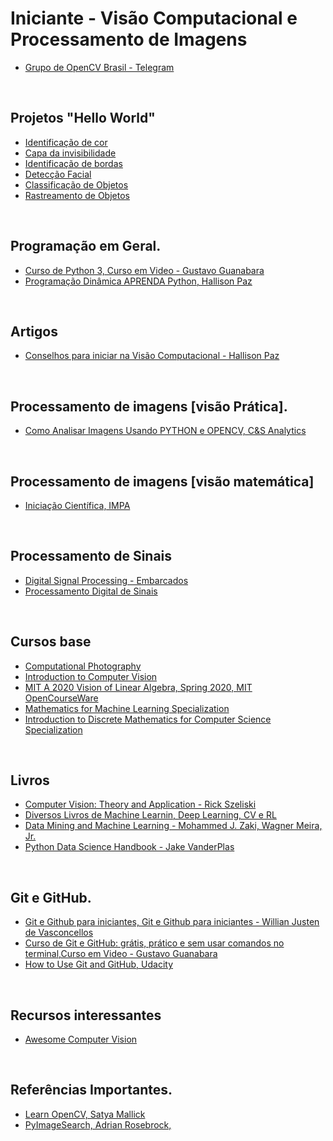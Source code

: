 # Iniciante - Visão Computacional e Processamento de Imagens

- [Grupo de OpenCV Brasil -  Telegram](https://t.me/opencvBrasil)

<br>

## Projetos "Hello World"

- [Identificação de cor](https://medium.com/@suzana.svm/vis%C3%A3o-computacional-detec%C3%A7%C3%A3o-de-cores-em-tempo-real-utilizando-python-e-opencv-a466444d40e)
- [Capa da invisibilidade](https://visioncompy.com/capa-de-invisibilidade-usando-opencv/)
- [Identificação de bordas](https://cadernodelaboratorio.com.br/detectar-bordas-com-o-opencv-4-2/)
- [Detecção Facial](https://medium.com/@nataniel.paiva/detec%C3%A7%C3%A3o-de-face-e-olhos-com-opencv-e-python-247b7c15a74e)
- [Classificação de Objetos](https://medium.com/ensina-ai/detectando-objetos-com-m%C3%A9todos-cl%C3%A1ssicos-opencv-cascades-440e29913b1b)
- [Rastreamento de Objetos](https://imasters.com.br/back-end/rastreando-objetos-azuis-com-opencv-e-python)

<br>

## Programação em Geral.

- [Curso de Python 3, Curso em Video - Gustavo Guanabara](https://www.youtube.com/playlist?list=PLHz_AreHm4dlKP6QQCekuIPky1CiwmdI6)
- [Programação Dinâmica APRENDA Python, Hallison Paz](https://www.youtube.com/c/Programa%C3%A7%C3%A3oDin%C3%A2mica/playlists?view=50&sort=dd&shelf_id=15)

<br>

## Artigos 

- [Conselhos para iniciar na Visão Computacional - Hallison Paz](https://medium.com/programacaodinamica/conselhos-para-iniciar-na-vis%C3%A3o-computacional-6d0368906383)

<br>

## Processamento de imagens [visão Prática].

- [Como Analisar Imagens Usando PYTHON  e OPENCV, C&S Analytics](https://www.youtube.com/playlist?list=PLsyobOqUhkthjvmA_s7tTjb7V2EiwYYGC)

<br>

## Processamento de imagens [visão matemática]

- [Iniciação Científica, IMPA](https://www.youtube.com/watch?v=u40Opm9TZxU&list=RDCMUCpuZUX_IyMPXiqlkwrxCbNA&start_radio=1&t=3998)

<br>

## Processamento de Sinais

- [Digital Signal Processing - Embarcados](https://www.embarcados.com.br/serie/dsp/)
- [Processamento Digital de Sinais](https://www.youtube.com/watch?v=DmZCPVcnVWE&list=PLYa_nhNE4t1k23ew_bR4ze5P6e8MCJKIQ)

<br>

## Cursos base

- [Computational Photography](https://classroom.udacity.com/courses/ud955)
- [Introduction to Computer Vision](https://classroom.udacity.com/courses/ud810)
- [MIT A 2020 Vision of Linear Algebra, Spring 2020, MIT OpenCourseWare](https://www.youtube.com/watch?v=YrHlHbtiSM0&list=PLUl4u3cNGP61iQEFiWLE21EJCxwmWvvek)
- [Mathematics for Machine Learning Specialization](https://www.coursera.org/specializations/mathematics-machine-learning)
- [Introduction to Discrete Mathematics for Computer Science Specialization](https://www.coursera.org/specializations/discrete-mathematics)

<br>


## Livros 

- [Computer Vision: Theory and Application - Rick Szeliski](http://szeliski.org/Book/)
- [Diversos Livros de Machine Learnin, Deep Learning, CV e RL](https://github.com/changwookjun/StudyBook)
- [Data Mining and Machine Learning - Mohammed J. Zaki, Wagner Meira, Jr.](https://dataminingbook.info/book_html/)
- [Python Data Science Handbook - Jake VanderPlas](https://jakevdp.github.io/PythonDataScienceHandbook/)

<br>

## Git e GitHub.

- [Git e Github para iniciantes, Git e Github para iniciantes - Willian Justen de Vasconcellos](https://www.udemy.com/course/git-e-github-para-iniciantes/)
- [Curso de Git e GitHub: grátis, prático e sem usar comandos no terminal,Curso em Video - Gustavo Guanabara](https://www.youtube.com/watch?v=xEKo29OWILE&list=PLHz_AreHm4dm7ZULPAmadvNhH6vk9oNZA)
- [How to Use Git and GitHub, Udacity](https://www.youtube.com/watch?v=Ytux4IOAR_s&list=PLAwxTw4SYaPk8_-6IGxJtD3i2QAu5_s_p)

<br>

## Recursos interessantes 

- [Awesome Computer Vision](https://github.com/jbhuang0604/awesome-computer-vision)
  
<br>

## Referências Importantes.

- [Learn OpenCV, Satya Mallick](https://www.learnopencv.com/)
- [PyImageSearch, Adrian Rosebrock,](https://www.pyimagesearch.com/)